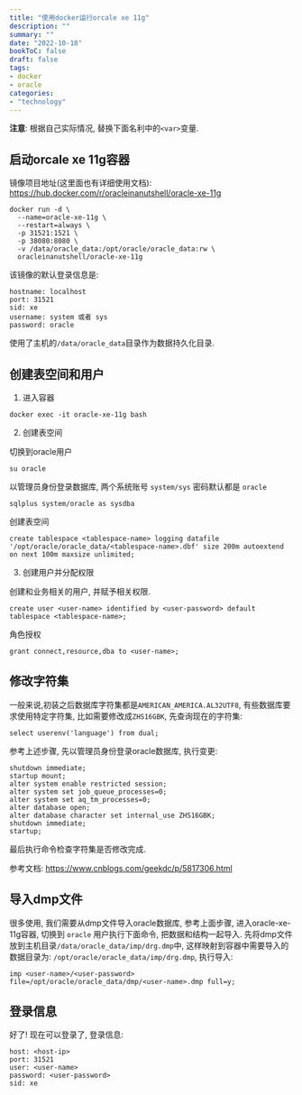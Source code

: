 ```yaml
---
title: "使用docker运行orcale xe 11g"
description: ""
summary: ""
date: "2022-10-18"
bookToC: false
draft: false
tags:
- docker
- oracle
categories:
- "technology"
---
```


**注意**: 根据自己实际情况, 替换下面名利中的`<var>`变量.

## 启动orcale xe 11g容器

镜像项目地址(这里面也有详细使用文档): https://hub.docker.com/r/oracleinanutshell/oracle-xe-11g

```shell
docker run -d \
  --name=oracle-xe-11g \
  --restart=always \
  -p 31521:1521 \
  -p 38080:8080 \
  -v /data/oracle_data:/opt/oracle/oracle_data:rw \
  oracleinanutshell/oracle-xe-11g
```

该镜像的默认登录信息是:

```
hostname: localhost
port: 31521
sid: xe
username: system 或者 sys
password: oracle
```

使用了主机的`/data/oracle_data`目录作为数据持久化目录.

## 创建表空间和用户

1. 进入容器

```shell
docker exec -it oracle-xe-11g bash
```

2. 创建表空间

切换到oracle用户

```
su oracle
```

以管理员身份登录数据库, 两个系统账号 `system/sys` 密码默认都是 `oracle`

```
sqlplus system/oracle as sysdba
```

创建表空间

```
create tablespace <tablespace-name> logging datafile '/opt/oracle/oracle_data/<tablespace-name>.dbf' size 200m autoextend on next 100m maxsize unlimited;
```

3. 创建用户并分配权限

创建和业务相关的用户, 并赋予相关权限.

```
create user <user-name> identified by <user-password> default tablespace <tablespace-name>;
```

角色授权

```
grant connect,resource,dba to <user-name>;
```

## 修改字符集

一般来说,初装之后数据库字符集都是`AMERICAN_AMERICA.AL32UTF8`, 有些数据库要求使用特定字符集, 比如需要修改成`ZHS16GBK`, 先查询现在的字符集:

```
select userenv('language') from dual;
```

参考上述步骤, 先以管理员身份登录oracle数据库, 执行变更:

```
shutdown immediate;
startup mount;
alter system enable restricted session;
alter system set job_queue_processes=0;
alter system set aq_tm_processes=0;
alter database open;
alter database character set internal_use ZHS16GBK;
shutdown immediate;
startup;
```

最后执行命令检查字符集是否修改完成.

参考文档: https://www.cnblogs.com/geekdc/p/5817306.html

## 导入dmp文件

很多使用, 我们需要从dmp文件导入oracle数据库, 参考上面步骤, 进入oracle-xe-11g容器, 切换到 `oracle` 用户执行下面命令, 把数据和结构一起导入. 先将dmp文件放到主机目录`/data/oracle_data/imp/drg.dmp`中, 这样映射到容器中需要导入的数据目录为: `/opt/oracle/oracle_data/imp/drg.dmp`, 执行导入:

```
imp <user-name>/<user-password> file=/opt/oracle/oracle_data/dmp/<user-name>.dmp full=y;
```

## 登录信息

好了! 现在可以登录了, 登录信息:

```
host: <host-ip>
port: 31521
user: <user-name>
password: <user-password>
sid: xe
```